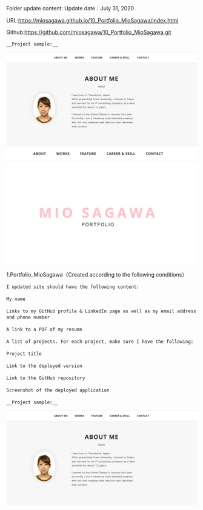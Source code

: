 Folder update content:
Update date：July 31, 2020

URL:https://miosagawa.github.io/10_Portfolio_MioSagawa/index.html


Github:https://github.com/miosagawa/10_Portfolio_MioSagawa.git



    __Project sample:__

![sample](sample1.png)
![sample](sample2.png)


1.Portfolio_MioSagawa（Created according to the following conditions）

    I updated site should have the following content:

    My name

    Links to my GitHub profile & LinkedIn page as well as my email address and phone number

    A link to a PDF of my resume

    A list of projects. For each project, make sure I have the following:

    Project title

    Link to the deployed version

    Link to the GitHub repository

    Screenshot of the deployed application

    __Project sample:__

![sample](sample.png)